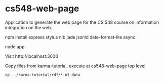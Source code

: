 cs548-web-page
==============

Application to generate the web page for the CS 548 course on information integration on the web.

npm install express stylus nib jade jsonld date-format-lite async  


node app

Visit http://localhost:3000

Copy files from karma-tutorial, execute at cs548-web-page top level

```cp ../karma-tutorial/rdf/*.n3 data```


